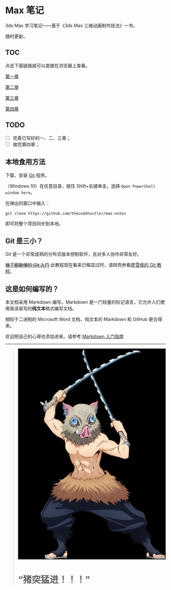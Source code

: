 # Max 笔记

3ds Max 学习笔记——基于《3ds Max 三维动画制作技法》一书。

随时更新。

## TOC

点击下面链接就可以直接在浏览器上查看。

[第一章](Chap-1/note.md)

[第二章](Chap-2/note.md)

[第三章](Chap-3/note.md)

[第四章](Chap-4/note.md)

## TODO

- [ ] 完善已写好的一、二、三章；
- [ ] 做完第四章； 

## 本地食用方法

下载、安装 [Git](https://git-scm.com/downloads) 程序。

（Windows 10）在任意目录，按住 Shift+右键单击，选择 `Open PowerShell window here`。

在弹出的窗口中输入：

    git clone https://github.com/thecodehustler/max-notes

即可将整个项目同步到本地。

## Git 是三小？

Git 是一个非常成熟的分布式版本控制软件，且对多人协作非常友好。

~~[猴子都能懂的 Git 入门](https://backlog.com/git-tutorial/cn/)~~ 此教程现在看来已略显过时，请转而参看[廖雪峰的 Git 教程](https://www.liaoxuefeng.com/wiki/896043488029600)。

## 这是如何编写的？

本文档采用 Markdown 编写。Markdown 是一门轻量的标记语言，它允许人们使用易读易写的**纯文本**格式编写文档。

相较于二进制的 Microsoft Word 文档，纯文本的 Markdown 和 GitHub 更合得来。

欢迎把自己的心得也添加进来。请参考 [Markdown 入门指南](https://zhuanlan.zhihu.com/p/25411810)

---

[sigh]: 就国内这狗屁倒灶的中文互联网环境啊……不过欣慰的是还是有人愿意向她贡献原创内容。感谢那些辛勤耕耘的内容创作者们。

> ![](hashibira-inosuke.jpg)
> # “猪突猛进！！！”